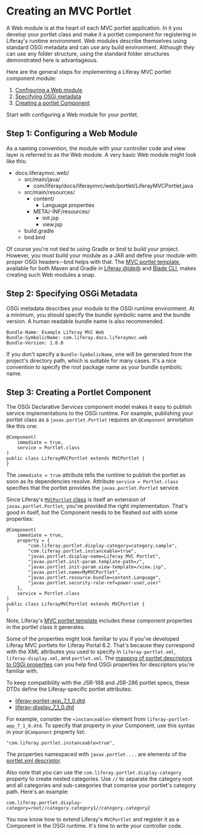 # Creating an MVC Portlet [](id=creating-an-mvc-portlet)

A Web module is at the heart of each MVC portlet application. In it you develop
your portlet class and make it a portlet component for registering in Liferay's
runtime environment. Web modules describe themselves using standard OSGi
metadata and can use any build environment. Although they can use any folder
structure, using the standard folder structures demonstrated here is
advantageous. 

Here are the general steps for implementing a Liferay MVC portlet component
module: 

1. [Configuring a Web module](#configuring-a-web-module)
2. [Specifying OSGi metadata](#specifying-osgi-metadata)
3. [Creating a portlet Component](#creating-a-portlet-component)

Start with configuring a Web module for your portlet. 

## Step 1: Configuring a Web Module [](id=configuring-a-web-module)

As a naming convention, the module with your controller code and view layer is
referred to as the Web module. A very basic Web module might look like this:

-   docs.liferaymvc.web/
    -   src/main/java/
        -   com/liferay/docs/liferaymvc/web/portlet/LiferayMVCPortlet.java
    -   src/main/resources/
        -   content/
            -   Language.properties
        -   META/-INF/resources/
            -   init.jsp
            -   view.jsp
    -   build.gradle
    -   bnd.bnd

Of course you're not tied to using Gradle or bnd to build your project. However,
you must build your module as a JAR and define your module with proper OSGi
headers--bnd helps with that. The [MVC portlet template](/develop/reference/-/knowledge_base/7-1/using-the-mvc-portlet-template),
available for both Maven and Gradle in [Liferay @ide@](/develop/tutorials/-/knowledge_base/7-1/liferay-ide)
and [Blade CLI](/develop/tutorials/-/knowledge_base/7-1/blade-cli),
makes creating such Web modules a snap. 

## Step 2: Specifying OSGi Metadata [](id=specifying-osgi-metadata)

OSGi metadata describes your module to the OSGi runtime environment. At a
minimum, you should specify the bundle symbolic name and the bundle version. A
human readable bundle name is also recommended.

    Bundle-Name: Example Liferay MVC Web
    Bundle-SymbolicName: com.liferay.docs.liferaymvc.web
    Bundle-Version: 1.0.0

If you don't specify a `Bundle-SymbolicName`, one will be generated from the
project's directory path, which is suitable for many cases. It's a nice
convention to specify the root package name as your bundle symbolic name.

## Step 3: Creating a Portlet Component [](id=creating-a-portlet-component)

The OSGi Declarative Services component model makes it easy to publish service
implementations to the OSGi runtime. For example, publishing your portlet class
as a `javax.portlet.Portlet` requires an `@Component` annotation like this one:

    @Component(
        immediate = true,
        service = Portlet.class
    )
    public class LiferayMVCPortlet extends MVCPortlet {
    }

The `immediate = true` attribute tells the runtime to publish the portlet as
soon as its dependencies resolve. Attribute `service = Portlet.class` specifies
that the portlet provides the `javax.portlet.Portlet` service. 

Since Liferay's
[`MVCPortlet` class](@platform-ref@/7.1-latest/javadocs/portal-kernel/com/liferay/portal/kernel/portlet/bridges/mvc/MVCPortlet.html)
is itself an extension of `javax.portlet.Portlet`, you've provided the right
implementation. That's good in itself, but the Component needs to be fleshed out
with some properties:

    @Component(
        immediate = true,
        property = {
            "com.liferay.portlet.display-category=category.sample",
            "com.liferay.portlet.instanceable=true",
            "javax.portlet.display-name=Liferay MVC Portlet",
            "javax.portlet.init-param.template-path=/",
            "javax.portlet.init-param.view-template=/view.jsp",
            "javax.portlet.name=MyMVCPortlet",
            "javax.portlet.resource-bundle=content.Language",
            "javax.portlet.security-role-ref=power-user,user"
        },
        service = Portlet.class
    )
    public class LiferayMVCPortlet extends MVCPortlet {
    }

Note, Liferay's [MVC portlet template](/develop/reference/-/knowledge_base/7-1/using-the-mvc-portlet-template)
includes these component properties in the portlet class it generates. 

Some of the properties might look familiar to you if you've developed Liferay
MVC portlets for Liferay Portal 6.2. That's because they correspond with the XML
attributes you used to specify in `liferay-portlet.xml`, `liferay-display.xml`,
and `portlet.xml`. The [mapping of portlet descriptors to OSGi properties](/develop/reference/-/knowledge_base/7-1/portlet-descriptor-to-osgi-service-property-map)
can you help find OSGi properties for descriptors you're familiar with. 

To keep compatibility with the JSR-168 and JSR-286 portlet specs, these DTDs
define the Liferay-specific portlet attributes:

- [liferay-portlet-app_7_1_0.dtd](@platform-ref@/7.1-latest/definitions/liferay-portlet-app_7_1_0.dtd.html). 
- [liferay-display_7_1_0.dtd](@platform-ref@/7.1-latest/definitions/liferay-display_7_1_0.dtd.html)

For example, consider the `<instanceable>` element from
`liferay-portlet-app_7_1_0.dtd`. To specify that property in your Component, use
this syntax in your `@Component` property list:

    "com.liferay.portlet.instanceable=true",

The properties namespaced with `javax.portlet....` are elements of the
[portlet.xml descriptor](http://java.sun.com/xml/ns/portlet/portlet-app_2_0.xsd).

Also note that you can use the `com.liferay.portlet.display-category` property
to create nested categories. Use `//` to separate the category root and all
categories and sub-categories that comprise your portlet's category path. Here's
an example:

    com.liferay.portlet.display-category=root//category.category1//category.category2
    
You now know how to extend Liferay's `MVCPortlet` and register it as a Component
in the OSGi runtime. It's time to write your controller code. 

